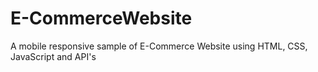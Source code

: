 # E-CommerceWebsite
 A mobile responsive sample of E-Commerce Website using HTML, CSS, JavaScript and API's
 
 
 
